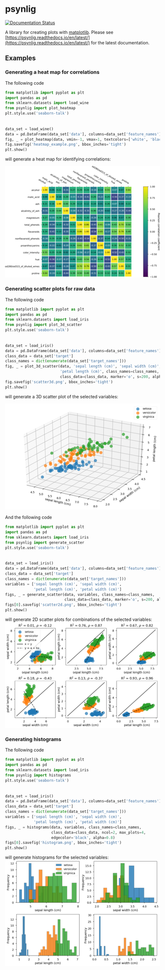# psynlig

[![Documentation Status](https://readthedocs.org/projects/psynlig/badge/?version=latest)](https://psynlig.readthedocs.io/en/latest/?badge=latest)


A library for creating plots with
[matplotlib](https://matplotlib.org/).
Please see
[https://psynlig.readthedocs.io/en/latest/](https://psynlig.readthedocs.io/en/latest/)
for the latest documentation.


## Examples

### Generating a heat map for correlations

The following code
```python examples/heat_correlation/heat_correlation_readme.py
from matplotlib import pyplot as plt
import pandas as pd
from sklearn.datasets import load_wine
from psynlig import plot_heatmap
plt.style.use('seaborn-talk')


data_set = load_wine()
data = pd.DataFrame(data_set['data'], columns=data_set['feature_names'])
fig, _ = plot_heatmap(data, vmin=-1, vmax=1, textcolors=['white', 'black'])
fig.savefig('heatmap_example.png', bbox_inches='tight')
plt.show()
```

will generate a heat map for identifying correlations:

![heatmap](examples/heat_correlation/heatmap_example.png)

### Generating scatter plots for raw data

The following code
```python examples/scatter/scatter_readme_3d.py
from matplotlib import pyplot as plt
import pandas as pd
from sklearn.datasets import load_iris
from psynlig import plot_3d_scatter
plt.style.use('seaborn-talk')


data_set = load_iris()
data = pd.DataFrame(data_set['data'], columns=data_set['feature_names'])
class_data = data_set['target']
class_names = dict(enumerate(data_set['target_names']))
fig, _ = plot_3d_scatter(data, 'sepal length (cm)', 'sepal width (cm)',
                         'petal length (cm)', class_names=class_names,
                         class_data=class_data, marker='o', s=200, alpha=0.7)
fig.savefig('scatter3d.png', bbox_inches='tight')
plt.show()
```
will generate a 3D scatter plot of the selected variables:

![scatter3d](examples/scatter/scatter3d.png)

And the following code
```python examples/scatter/scatter_readme_2d.py
from matplotlib import pyplot as plt
import pandas as pd
from sklearn.datasets import load_iris
from psynlig import generate_scatter
plt.style.use('seaborn-talk')


data_set = load_iris()
data = pd.DataFrame(data_set['data'], columns=data_set['feature_names'])
class_data = data_set['target']
class_names = dict(enumerate(data_set['target_names']))
variables = ['sepal length (cm)', 'sepal width (cm)',
             'petal length (cm)', 'petal width (cm)']
figs, _ = generate_scatter(data, variables, class_names=class_names,
                           class_data=class_data, marker='o', s=200, alpha=0.7)
figs[0].savefig('scatter2d.png', bbox_inches='tight')
plt.show()
```

will generate 2D scatter plots for combinations of the selected variables:
![scatter2d](examples/scatter/scatter2d.png)

### Generating histograms

The following code
```python examples/histogram/histogram_readme.py
from matplotlib import pyplot as plt
import pandas as pd
from sklearn.datasets import load_iris
from psynlig import histograms
plt.style.use('seaborn-talk')


data_set = load_iris()
data = pd.DataFrame(data_set['data'], columns=data_set['feature_names'])
class_data = data_set['target']
class_names = dict(enumerate(data_set['target_names']))
variables = ['sepal length (cm)', 'sepal width (cm)',
             'petal length (cm)', 'petal width (cm)']
figs, _ = histograms(data, variables, class_names=class_names,
                     class_data=class_data, ncol=2, max_plots=4,
                     edgecolor='black', alpha=0.8)
figs[0].savefig('histogram.png', bbox_inches='tight')
plt.show()
```

will generate histograms for the selected variables:
![histogram](examples/histogram/histogram.png)
